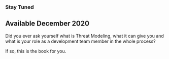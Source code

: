 ### Stay Tuned

## Available December 2020

Did you ever ask yourself what is Threat Modeling, what it can give you and what is your role as a development team member in the whole process? 

If so, this is the book for you. 



<script src="https://utteranc.es/client.js"
        repo="[ENTER REPO HERE]"
        issue-term="pathname"
        theme="github-light"
        crossorigin="anonymous"
        async>
</script>
